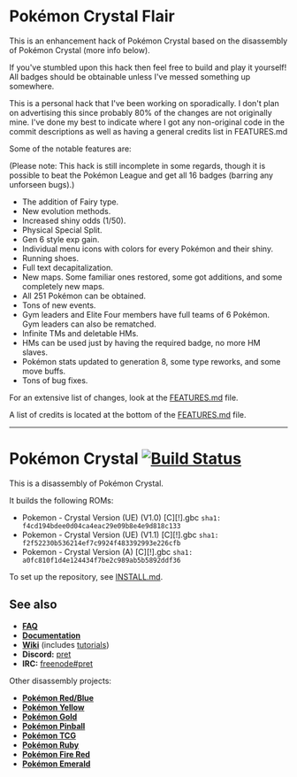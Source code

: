 # Pokémon Crystal Flair

This is an enhancement hack of Pokémon Crystal based on the disassembly of Pokémon Crystal (more info below).

If you've stumbled upon this hack then feel free to build and play it yourself! All badges should be obtainable unless I've messed something up somewhere.

This is a personal hack that I've been working on sporadically. I don't plan on advertising this since probably 80% of the changes are not originally mine. I've done my best to indicate where I got any non-original code in the commit descriptions as well as having a general credits list in FEATURES.md

Some of the notable features are:

(Please note: This hack is still incomplete in some regards, though it is possible to beat the Pokémon League and get all 16 badges (barring any unforseen bugs).)

* The addition of Fairy type.
* New evolution methods.
* Increased shiny odds (1/50).
* Physical Special Split.
* Gen 6 style exp gain.
* Individual menu icons with colors for every Pokémon and their shiny.
* Running shoes.
* Full text decapitalization.
* New maps. Some familiar ones restored, some got additions, and some completely new maps.
* All 251 Pokémon can be obtained.
* Tons of new events.
* Gym leaders and Elite Four members have full teams of 6 Pokémon. Gym leaders can also be rematched.
* Infinite TMs and deletable HMs.
* HMs can be used just by having the required badge, no more HM slaves.
* Pokémon stats updated to generation 8, some type reworks, and some move buffs.
* Tons of bug fixes.

For an extensive list of changes, look at the [FEATURES.md](FEATURES.md) file. 

A list of credits is located at the bottom of the [FEATURES.md](FEATURES.md) file.

---

# Pokémon Crystal [![Build Status][travis-badge]][travis]

This is a disassembly of Pokémon Crystal.

It builds the following ROMs:

- Pokemon - Crystal Version (UE) (V1.0) [C][!].gbc `sha1: f4cd194bdee0d04ca4eac29e09b8e4e9d818c133`
- Pokemon - Crystal Version (UE) (V1.1) [C][!].gbc `sha1: f2f52230b536214ef7c9924f483392993e226cfb`
- Pokemon - Crystal Version (A) [C][!].gbc `sha1: a0fc810f1d4e124434f7be2c989ab5b5892ddf36`

To set up the repository, see [INSTALL.md](INSTALL.md).

## See also

- [**FAQ**](FAQ.md)
- [**Documentation**][docs]
- [**Wiki**][wiki] (includes [tutorials][tutorials])
- **Discord:** [pret][discord]
- **IRC:** [freenode#pret][irc]

Other disassembly projects:

- [**Pokémon Red/Blue**][pokered]
- [**Pokémon Yellow**][pokeyellow]
- [**Pokémon Gold**][pokegold]
- [**Pokémon Pinball**][pokepinball]
- [**Pokémon TCG**][poketcg]
- [**Pokémon Ruby**][pokeruby]
- [**Pokémon Fire Red**][pokefirered]
- [**Pokémon Emerald**][pokeemerald]

[pokered]: https://github.com/pret/pokered
[pokeyellow]: https://github.com/pret/pokeyellow
[pokegold]: https://github.com/pret/pokegold
[pokepinball]: https://github.com/pret/pokepinball
[poketcg]: https://github.com/pret/poketcg
[pokeruby]: https://github.com/pret/pokeruby
[pokefirered]: https://github.com/pret/pokefirered
[pokeemerald]: https://github.com/pret/pokeemerald
[docs]: https://pret.github.io/pokecrystal/
[wiki]: https://github.com/pret/pokecrystal/wiki
[tutorials]: https://github.com/pret/pokecrystal/wiki/Tutorials
[discord]: https://discord.gg/d5dubZ3
[irc]: https://kiwiirc.com/client/irc.freenode.net/?#pret
[travis]: https://travis-ci.org/pret/pokecrystal
[travis-badge]: https://travis-ci.org/pret/pokecrystal.svg?branch=master
